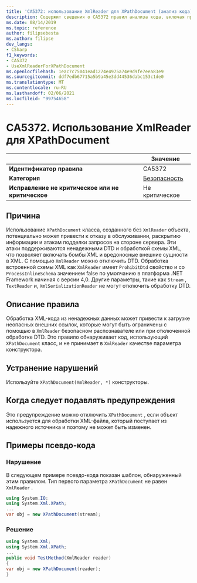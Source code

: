 ```yaml
---
title: 'CA5372: использование XmlReader для XPathDocument (анализ кода)'
description: Содержит сведения о CA5372 правил анализа кода, включая причины, способы устранения нарушений и время их подавления.
ms.date: 08/14/2019
ms.topic: reference
author: filipsebesta
ms.author: filipse
dev_langs:
- CSharp
f1_keywords:
- CA5372
- UseXmlReaderForXPathDocument
ms.openlocfilehash: 1eac7c75041ead1274e4975a74e9d9fe7eea83e9
ms.sourcegitcommit: ddf7edb67715a5b9a45e3dd44536dabc153c1de0
ms.translationtype: MT
ms.contentlocale: ru-RU
ms.lasthandoff: 02/06/2021
ms.locfileid: "99754658"
---
```

# <a name="ca5372-use-xmlreader-for-xpathdocument"></a>CA5372. Использование XmlReader для XPathDocument

| | Значение |
|-|-|
| **Идентификатор правила** |CA5372|
| **Категория** |[Безопасность](security-warnings.md)|
| **Исправление не критическое или не критическое** |Не критическое|

## <a name="cause"></a>Причина

Использование `XPathDocument` класса, созданного без `XmlReader` объекта, потенциально может привести к отказу в обслуживании, раскрытию информации и атакам подделки запросов на стороне сервера. Эти атаки поддерживаются ненадежными DTD и обработкой схемы XML, что позволяет включать бомбы XML и вредоносные внешние сущности в XML. С помощью `XmlReader` можно отключить DTD. Обработка встроенной схемы XML как `XmlReader` имеет `ProhibitDtd` свойство и со `ProcessInlineSchema` значением false по умолчанию в платформа .NET Framework начиная с версии 4,0. Другие параметры, такие как `Stream` , `TextReader` и, `XmlSerializationReader` не могут отключить обработку DTD.

## <a name="rule-description"></a>Описание правила

Обработка XML-кода из ненадежных данных может привести к загрузке неопасных внешних ссылок, которые могут быть ограничены с помощью в `XmlReader` безопасном распознавателе или при отключенной обработке DTD. Это правило обнаруживает код, использующий `XPathDocument` класс, и не принимает в `XmlReader` качестве параметра конструктора.

## <a name="how-to-fix-violations"></a>Устранение нарушений

Используйте `XPathDocument(XmlReader, *)` конструкторы.

## <a name="when-to-suppress-warnings"></a>Когда следует подавлять предупреждения

Это предупреждение можно отключить `XPathDocument` , если объект используется для обработки XML-файла, который поступает из надежного источника и поэтому не может быть изменен.

## <a name="pseudo-code-examples"></a>Примеры псевдо-кода

### <a name="violation"></a>Нарушение

В следующем примере псевдо-кода показан шаблон, обнаруженный этим правилом.
Тип первого параметра `XPathDocument` не равен `XmlReader` .

```csharp
using System.IO;
using System.Xml.XPath;
...
var obj = new XPathDocument(stream);
```

### <a name="solution"></a>Решение

```csharp
using System.Xml;
using System.Xml.XPath;
...
public void TestMethod(XmlReader reader)
{
var obj = new XPathDocument(reader);
}
```
